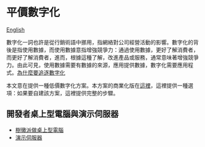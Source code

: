 #  平價數字化

[English](https://github.com/tacticlink/cheapdigital)

數字化一詞也許是從行銷術語中挪用，指網絡對公司經營活動的影響。數字化的背後是指使用數據，而使用數據意指增強競爭力：通過使用數據，更好了解消費者，而更好了解消費者，進而，根據這種了解，改進產品或服務，通常意味著增強競爭力。由此可見，使用數據需要有數據的來源，應用提供數據，數字化需要應用程式。[為什麼要追逐數字化](https://github.com/tacticlink/cheapdigital/blob/master/basis/pursue-digital_zh.md)

本文意在提供一種低價數字化方案。本方案的商業化版在[這裡](https://www.tacticlink.com)，這裡提供一種選項：如果要自建該方案，這裡提供完整的步驟。

## 開發者桌上型電腦與演示伺服器

- [樹黴派做桌上型電腦](https://github.com/tacticlink/cheapdigital/blob/master/dev/raspbian-desktop_zh.md)
- [演示伺服器](https://github.com/tacticlink/cheapdigital/blob/master/dev/demo-server_zh.md)


